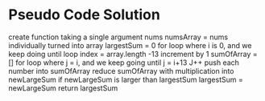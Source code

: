 # Pseudo Code Solution
create function taking a single argument nums
    numsArray = nums individually turned into array
    largestSum = 0
    for loop where i is 0, and we keep doing until loop index = array.length -13 increment by 1
        sumOfArray = []
        for loop where j = i, and we keep going until j = i+13 J++
            push each number into sumOfArray
        reduce sumOfArray with multiplication into newLargeSum
        if newLargeSum is larger than largestSum
            largestSum = newLargeSum
    return largestSum
